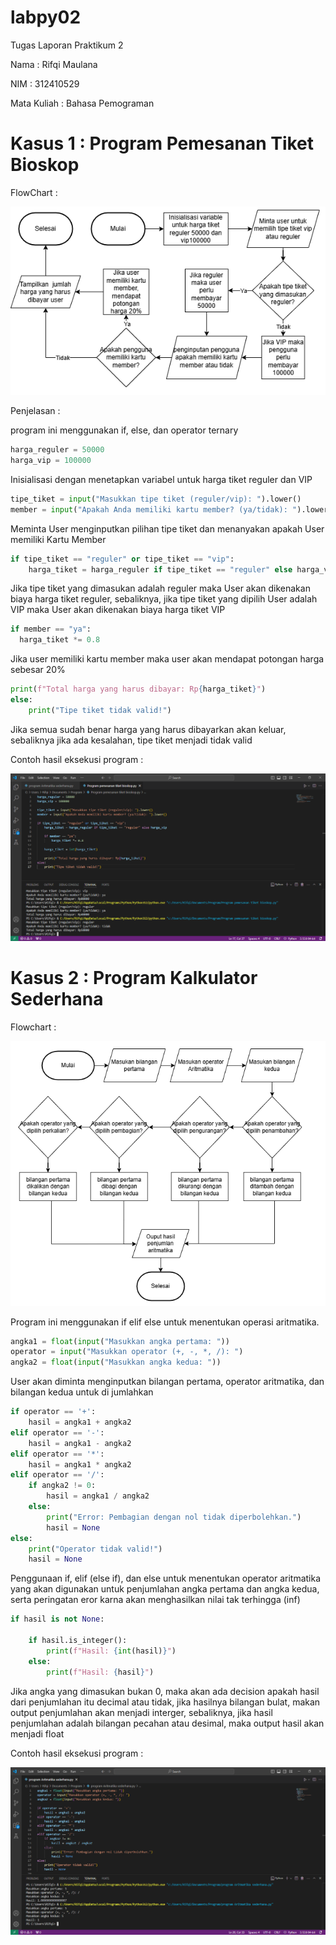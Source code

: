 # labpy02

Tugas Laporan Praktikum 2

Nama : Rifqi Maulana

NIM : 312410529

Mata Kuliah : Bahasa Pemograman

# Kasus 1 : Program Pemesanan Tiket Bioskop

FlowChart :

![gambar](https://github.com/Shikilukeki/Foto/blob/main/FlowchartBioskop.png?raw=true
)

Penjelasan :

program ini menggunakan if, else, dan operator ternary

```python
harga_reguler = 50000
harga_vip = 100000
```

Inisialisasi dengan menetapkan variabel untuk harga tiket reguler dan VIP

```python
tipe_tiket = input("Masukkan tipe tiket (reguler/vip): ").lower()
member = input("Apakah Anda memiliki kartu member? (ya/tidak): ").lower()
```

Meminta User menginputkan pilihan tipe tiket dan menanyakan apakah User memiliki Kartu Member

```python
if tipe_tiket == "reguler" or tipe_tiket == "vip":
    harga_tiket = harga_reguler if tipe_tiket == "reguler" else harga_vip
```

Jika tipe tiket yang dimasukan adalah reguler maka User akan dikenakan biaya harga tiket reguler, sebaliknya, jika tipe tiket yang dipilih User adalah VIP maka User akan dikenakan biaya harga tiket VIP

```python
if member == "ya":
  harga_tiket *= 0.8
```

Jika user memiliki kartu member maka user akan mendapat potongan harga sebesar 20%

```python
print(f"Total harga yang harus dibayar: Rp{harga_tiket}")
else:
    print("Tipe tiket tidak valid!")
```

Jika semua sudah benar harga yang harus dibayarkan akan keluar, sebaliknya jika ada kesalahan, tipe tiket menjadi tidak valid

Contoh hasil eksekusi program : 

![gambar](https://github.com/Shikilukeki/Foto/blob/main/pemesanan%20tiket%20bioskop.png?raw=true)

# Kasus 2 : Program Kalkulator Sederhana

Flowchart : 

![Gambar](https://github.com/Shikilukeki/Foto/blob/main/Flowchart%20aritmatika%20sederhana.png?raw=true)

Program ini menggunakan if elif else untuk menentukan operasi aritmatika.

```python
angka1 = float(input("Masukkan angka pertama: "))
operator = input("Masukkan operator (+, -, *, /): ")
angka2 = float(input("Masukkan angka kedua: "))
```

User akan diminta menginputkan bilangan pertama, operator aritmatika, dan bilangan kedua untuk di jumlahkan

```python
if operator == '+':
    hasil = angka1 + angka2
elif operator == '-':
    hasil = angka1 - angka2
elif operator == '*':
    hasil = angka1 * angka2
elif operator == '/':
    if angka2 != 0:
        hasil = angka1 / angka2
    else:
        print("Error: Pembagian dengan nol tidak diperbolehkan.")
        hasil = None
else:
    print("Operator tidak valid!")
    hasil = None

```

Penggunaan if, elif (else if), dan else untuk menentukan operator aritmatika yang akan digunakan untuk penjumlahan angka pertama dan angka kedua, serta peringatan eror karna akan menghasilkan nilai tak terhingga (inf)

```python
if hasil is not None:

    if hasil.is_integer():
        print(f"Hasil: {int(hasil)}")
    else:
        print(f"Hasil: {hasil}")
```
Jika angka yang dimasukan bukan 0, maka akan ada decision apakah hasil dari penjumlahan itu decimal atau tidak, jika hasilnya bilangan bulat, makan output penjumlahan akan menjadi interger, sebaliknya, jika hasil penjumlahan adalah bilangan pecahan atau desimal, maka output hasil akan menjadi float

Contoh hasil eksekusi program :

![Gambar](https://github.com/Shikilukeki/Foto/blob/main/Aritmatika%20sederhana.png?raw=true)
